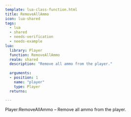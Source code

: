 ```yaml
---
template: lua-class-function.html
title: RemoveAllAmmo
icon: lua-shared
tags:
  - lua
  - shared
  - needs-verification
  - needs-example
lua:
  library: Player
  function: RemoveAllAmmo
  realm: shared
  description: "Remove all ammo from the player."
  
  arguments:
  - position: 1
    name: "player"
    type: Player
  returns:
    
---
```


<div class="lua__search__keywords">
Player:RemoveAllAmmo &#x2013; Remove all ammo from the player.
</div>
